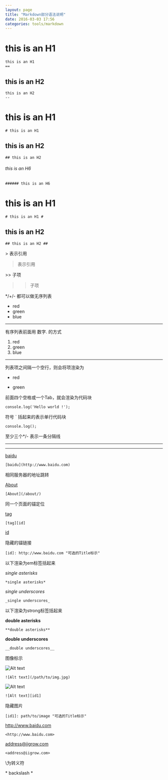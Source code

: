 ```yaml
---
layout: page
title: "Markdown部分语法说明"
date: 2016-03-03 17:56
categories: tools/markdown
---
```


this is an H1
== 
    this is an H1
    == 
    
this is an H2
--

    this is an H2
    --
    
# this is an H1

    # this is an H1
   
## this is an H2

    ## this is an H2
    
###### this is an H6

    ###### this is an H6
    
# this is an H1 #

    # this is an H1 #
    
## this is an H2 ##

    ## this is an H2 ##
    
\> 表示引用

> 表示引用

\>> 子项

>> 子项

*/+/- 都可以做无序列表

* red
* green
* blue

--- 

有序列表前面用 数字. 的方式

1. red
2. green
3. blue

---

列表项之间隔一个空行，则会将项渲染为<p>

* red

* green

前面四个空格或一个Tab，就会渲染为代码块

    console.log('Hello world !');
    
符号 ` 括起来的表示单行代码块

`console.log();`

至少三个*/- 表示一条分隔线

***

---

[baidu](http://www.baidu.com)

    [baidu](http://www.baidu.com)

相同服务器的地址跳转

[About](/about/)

    [About](/about/)
    
同一个页面的锚定位

[tag][id]

    [tag][id]


[id][]

隐藏的锚链接

[id]: http://www.baidu.com "可选的Title标示"

    [id]: http://www.baidu.com "可选的Title标示"
    
以下渲染为em标签括起来

*single asterisks*

    *single asterisks*
    
_single underscores_

    _single underscores_
    
以下渲染为strong标签括起来

**double asterisks**

    **double asterisks**
    
__double underscores__

    __double underscores__

图像标示

![Alt text](/path/to/img.jpg)

    ![Alt text](/path/to/img.jpg)
    
![Alt text][id1]

    ![Alt text][id1]
    
隐藏图片

[id1]: path/to/image "可选的Title标示"

    [id1]: path/to/image "可选的Title标示"
    
<http://www.baidu.com>

    <http://www.baidu.com>
    
<address@iigrow.com>

    <address@iigrow.com>

\为转义符

\* backslash \*